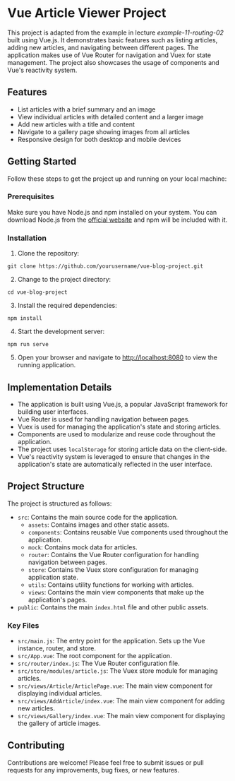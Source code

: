 # Vue Article Viewer Project

This project is adapted from the example in lecture *example-11-routing-02* built using Vue.js. It demonstrates basic features such as listing articles, adding new articles, and navigating between different pages. The application makes use of Vue Router for navigation and Vuex for state management. The project also showcases the usage of components and Vue's reactivity system.

## Features

- List articles with a brief summary and an image
- View individual articles with detailed content and a larger image
- Add new articles with a title and content
- Navigate to a gallery page showing images from all articles
- Responsive design for both desktop and mobile devices

## Getting Started

Follow these steps to get the project up and running on your local machine:

### Prerequisites

Make sure you have Node.js and npm installed on your system. You can download Node.js from the [official website](https://nodejs.org/) and npm will be included with it.

### Installation

1. Clone the repository:

```
git clone https://github.com/yourusername/vue-blog-project.git
```

2. Change to the project directory:
```
cd vue-blog-project
```

3. Install the required dependencies:
```
npm install
```

4. Start the development server:
```
npm run serve
```

5. Open your browser and navigate to [http://localhost:8080](http://localhost:8080) to view the running application.


## Implementation Details

- The application is built using Vue.js, a popular JavaScript framework for building user interfaces.
- Vue Router is used for handling navigation between pages.
- Vuex is used for managing the application's state and storing articles.
- Components are used to modularize and reuse code throughout the application.
- The project uses `localStorage` for storing article data on the client-side.
- Vue's reactivity system is leveraged to ensure that changes in the application's state are automatically reflected in the user interface.

## Project Structure

The project is structured as follows:

- `src`: Contains the main source code for the application.
  - `assets`: Contains images and other static assets.
  - `components`: Contains reusable Vue components used throughout the application.
  - `mock`: Contains mock data for articles.
  - `router`: Contains the Vue Router configuration for handling navigation between pages.
  - `store`: Contains the Vuex store configuration for managing application state.
  - `utils`: Contains utility functions for working with articles.
  - `views`: Contains the main view components that make up the application's pages.
- `public`: Contains the main `index.html` file and other public assets.

### Key Files

- `src/main.js`: The entry point for the application. Sets up the Vue instance, router, and store.
- `src/App.vue`: The root component for the application.
- `src/router/index.js`: The Vue Router configuration file.
- `src/store/modules/article.js`: The Vuex store module for managing articles.
- `src/views/Article/ArticlePage.vue`: The main view component for displaying individual articles.
- `src/views/AddArticle/index.vue`: The main view component for adding new articles.
- `src/views/Gallery/index.vue`: The main view component for displaying the gallery of article images.

## Contributing

Contributions are welcome! Please feel free to submit issues or pull requests for any improvements, bug fixes, or new features.

